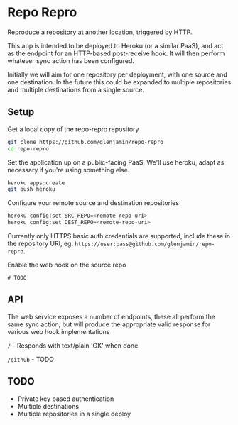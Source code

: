 Repo Repro
==========

Reproduce a repository at another location, triggered by HTTP.

This app is intended to be deployed to Heroku (or a similar PaaS), and act as
the endpoint for an HTTP-based post-receive hook. It will then perform whatever
sync action has been configured.

Initially we will aim for one repository per deployment, with one source and
one destination. In the future this could be expanded to multiple repositories
and multiple destinations from a single source.

Setup
-----

Get a local copy of the repo-repro repository

```bash
git clone https://github.com/glenjamin/repo-repro
cd repo-repro
```

Set the application up on a public-facing PaaS, We'll use heroku,
adapt as necessary if you're using something else.

```bash
heroku apps:create
git push heroku
```

Configure your remote source and destination repositories

```bash
heroku config:set SRC_REPO=<remote-repo-uri>
heroku config:set DEST_REPO=<remote-repo-uri>
```

Currently only HTTPS basic auth credentials are supported, include these in the
repository URI, eg. `https://user:pass@github.com/glenjamin/repo-repro`.


Enable the web hook on the source repo
```
# TODO
```

API
---

The web service exposes a number of endpoints, these all perform the same sync
action, but will produce the appropriate valid response for various web hook
implementations

`/` - Responds with text/plain 'OK' when done

`/github` - TODO


TODO
----

 * Private key based authentication
 * Multiple destinations
 * Multiple repositories in a single deploy